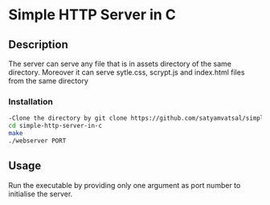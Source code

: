 # Simple HTTP Server in C

## Description

The server can serve any file that is in assets directory of the same directory.
Moreover it can serve sytle.css, scrypt.js and index.html files from the same directory



### Installation
```bash
-Clone the directory by git clone https://github.com/satyamvatsal/simple-http-server-in-c.git
cd simple-http-server-in-c
make
./webserver PORT
```

## Usage
Run the executable by providing only one argument as port number to initialise the server.



